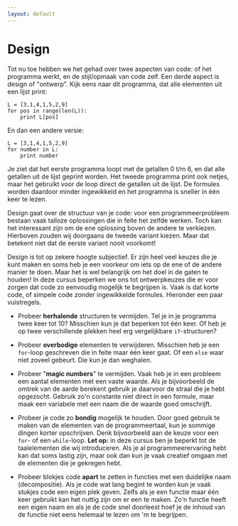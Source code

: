 ```yaml
---
layout: default
---
```

# Design

Tot nu toe hebben we het gehad over twee aspecten van code: of het programma werkt, en de stijl/opmaak van code zelf. Een derde aspect is design of "ontwerp". Kijk eens naar dit programma, dat alle elementen uit een lijst print:

    L = [3,1,4,1,5,2,9]
    for pos in range(len(L)):
        print L[pos]

En dan een andere versie:

    L = [3,1,4,1,5,2,9]
    for number in L:
        print number

Je ziet dat het eerste programma loopt met de getallen 0 t/m 6, en dat alle getallen uit de lijst geprint worden. Het tweede programma print ook netjes, maar het gebruikt voor de loop direct de getallen uit de lijst. De formules worden daardoor minder ingewikkeld en het programma is sneller in één keer te lezen.

Design gaat over de structuur van je code: voor een programmeerprobleem bestaan vaak talloze oplossingen die in feite het zelfde werken. Toch kan het interessant zijn om de ene oplossing boven de andere te verkiezen. Hierboven zouden wij doorgaans de tweede variant kiezen. Maar dat betekent niet dat de eerste variant nooit voorkomt!

Design is tot op zekere hoogte subjectief. Er zijn heel veel keuzes die je kunt maken en soms heb je een voorkeur om iets op de ene of de andere manier te doen. Maar het is wel belangrijk om het doel in de gaten te houden! In deze cursus beperken we ons tot ontwerpkeuzes die er voor zorgen dat code zo eenvoudig mogelijk te begrijpen is. Vaak is dat korte code, of simpele code zonder ingewikkelde formules. Hieronder een paar vuistregels.

- Probeer **herhalende** structuren te vermijden. Tel je in je programma twee keer tot 10? Misschien kun je dat beperken tot één keer. Of heb je op twee verschillende plekken heel erg vergelijkbare `if`-structuren?

- Probeer **overbodige** elementen te verwijderen. Misschien heb je een `for`-loop geschreven die in feite maar één keer gaat. Of een `else` waar niet zoveel gebeurt. Die kun je dan weghalen.

- Probeer "**magic numbers**" te vermijden. Vaak heb je in een probleem een aantal elementen met een vaste waarde. Als je bijvoorbeeld de omtrek van de aarde berekent gebruik je daarvoor de straal die je hebt opgezocht. Gebruik zo'n constante niet direct in een formule, maar maak een variabele met een naam die de waarde goed omschrijft.

- Probeer je code zo **bondig** mogelijk te houden. Door goed gebruik te maken van de elementen van de programmeertaal, kun je sommige dingen korter opschrijven. Denk bijvoorbeeld aan de keuze voor een `for`- of een `while`-loop. **Let op:** in deze cursus ben je beperkt tot de taalelementen die wij introduceren. Als je al programmeerervaring hebt kan dat soms lastig zijn, maar ook dan kun je vaak creatief omgaan met de elementen die je gekregen hebt.

- Probeer blokjes code **apart** te zetten in functies met een duidelijke naam (decompositie). Als je code wat lang begint te worden kun je vaak stukjes code een eigen plek geven. Zelfs als je een functie maar één keer gebruikt kan het nuttig zijn om er een te maken. Zo'n functie heeft een eigen naam en als je de code snel doorleest hoef je de inhoud van de functie niet eens helemaal te lezen om 'm te begrijpen.
